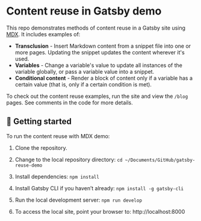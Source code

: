 # Content reuse in Gatsby demo

This repo demonstrates methods of content reuse in a Gatsby site using [MDX](https://mdxjs.com/). It includes examples of:

* **Transclusion** - Insert Markdown content from a snippet file into one or more pages. Updating the snippet updates the content wherever it's used.
* **Variables** - Change a variable's value to update all instances of the variable globally, or pass a variable value into a snippet.
* **Conditional content** - Render a block of content only if a variable has a certain value (that is, only if a certain condition is met).

To check out the content reuse examples, run the site and view the `/blog` pages. See comments in the code for more details.

## 🚀 Getting started

To run the content reuse with MDX demo:

1. Clone the repository.

1. Change to the local repository directory: `cd ~/Documents/GitHub/gatsby-reuse-demo`

1. Install dependencies: `npm install`

1. Install Gatsby CLI if you haven’t already: `npm install -g gatsby-cli`

1. Run the local development server: `npm run develop`

1. To access the local site, point your browser to: http://localhost:8000
